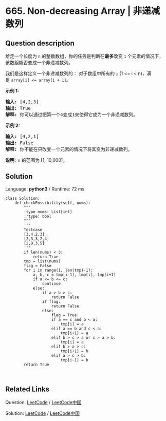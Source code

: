 # 665. Non-decreasing Array | 非递减数列

## Question description

<!--If you want to use the English description, use <p>
Given an array with <code>n</code> integers, your task is to check if it could become non-decreasing by modifying <b>at most</b> <code>1</code> element.
</p>

<p>
We define an array is non-decreasing if <code>array[i] <= array[i + 1]</code> holds for every <code>i</code> (1 <= i < n).
</p>

<p><b>Example 1:</b><br />
<pre>
<b>Input:</b> [4,2,3]
<b>Output:</b> True
<b>Explanation:</b> You could modify the first <code>4</code> to <code>1</code> to get a non-decreasing array.
</pre>
</p>

<p><b>Example 2:</b><br />
<pre>
<b>Input:</b> [4,2,1]
<b>Output:</b> False
<b>Explanation:</b> You can't get a non-decreasing array by modify at most one element.
</pre>
</p>

<p><b>Note:</b>
The <code>n</code> belongs to [1, 10,000].
</p> instead-->
<p>给定一个长度为&nbsp;<code>n</code>&nbsp;的整数数组，你的任务是判断在<strong>最多</strong>改变&nbsp;<code>1</code> 个元素的情况下，该数组能否变成一个非递减数列。</p>

<p>我们是这样定义一个非递减数列的：&nbsp;对于数组中所有的&nbsp;<code>i</code> (1 &lt;= i &lt; n)，满足&nbsp;<code>array[i] &lt;= array[i + 1]</code>。</p>

<p><strong>示例 1:</strong></p>

<pre>
<strong>输入:</strong> [4,2,3]
<strong>输出:</strong> True
<strong>解释:</strong> 你可以通过把第一个4变成1来使得它成为一个非递减数列。
</pre>

<p><strong>示例 2:</strong></p>

<pre>
<strong>输入:</strong> [4,2,1]
<strong>输出:</strong> False
<strong>解释:</strong> 你不能在只改变一个元素的情况下将其变为非递减数列。
</pre>

<p><strong>说明:&nbsp;&nbsp;</strong><code>n</code> 的范围为 [1, 10,000]。</p>




## Solution

Language: **python3**  /  Runtime: 72 ms

```python3
class Solution:
    def checkPossibility(self, nums):
        """
        :type nums: List[int]
        :rtype: bool
        """
        '''
        Testcase
        [3,4,2,3]
        [2,3,3,2,4]
        [2,9,3,5]
        '''
        if len(nums) < 3:
            return True
        tmp = list(nums)
        flag = False
        for i in range(1, len(tmp)-1):
            a, b, c = tmp[i-1], tmp[i], tmp[i+1]
            if a <= b <= c:
                continue
            else:
                if a > b > c:
                    return False
                if flag:
                    return False
                else:
                    flag = True
                    if a == c and b < a:
                        tmp[i] = a
                    elif a == b and c < a:
                        tmp[i+1] = a
                    elif b > c > a or c > a > b:
                        tmp[i] = a
                    elif b > a > c:
                        tmp[i+1] = b
                    elif a > c > b:
                        tmp[i-1] = b
        return True
                
            
```



## Related Links

Question: [LeetCode](https://leetcode.com/problems/non-decreasing-array/description/)  /  [LeetCode中国](https://leetcode-cn.com/problems/non-decreasing-array/description/)

Solution: [LeetCode](https://leetcode.com/articles/non-decreasing-array/)  /  [LeetCode中国](https://leetcode-cn.com/articles/non-decreasing-array/)
